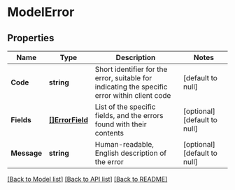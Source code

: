 # ModelError

## Properties
Name | Type | Description | Notes
------------ | ------------- | ------------- | -------------
**Code** | **string** | Short identifier for the error, suitable for indicating the specific error within client code | [default to null]
**Fields** | [**[]ErrorField**](ErrorField.md) | List of the specific fields, and the errors found with their contents | [optional] [default to null]
**Message** | **string** | Human-readable, English description of the error | [optional] [default to null]

[[Back to Model list]](../README.md#documentation-for-models) [[Back to API list]](../README.md#documentation-for-api-endpoints) [[Back to README]](../README.md)


